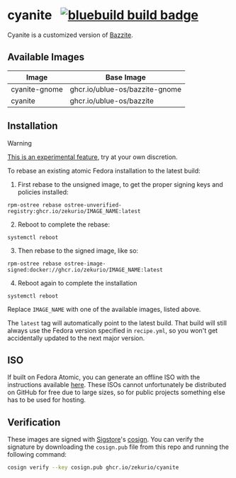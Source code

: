 # cyanite &nbsp; [![bluebuild build badge](https://github.com/zekurio/cyanite/actions/workflows/build.yml/badge.svg)](https://github.com/zekurio/cyanite/actions/workflows/build.yml)

Cyanite is a customized version of [Bazzite](https://bazzite.gg).

## Available Images

| Image | Base Image |
|-------|------------|
| cyanite-gnome | ghcr.io/ublue-os/bazzite-gnome |
| cyanite | ghcr.io/ublue-os/bazzite |

## Installation

> [!WARNING]  
> [This is an experimental feature](https://www.fedoraproject.org/wiki/Changes/OstreeNativeContainerStable), try at your own discretion.

To rebase an existing atomic Fedora installation to the latest build:

1. First rebase to the unsigned image, to get the proper signing keys and policies installed:
  ```
  rpm-ostree rebase ostree-unverified-registry:ghcr.io/zekurio/IMAGE_NAME:latest
  ```
2. Reboot to complete the rebase:
  ```
  systemctl reboot
  ```
3. Then rebase to the signed image, like so:
  ```
  rpm-ostree rebase ostree-image-signed:docker://ghcr.io/zekurio/IMAGE_NAME:latest
  ```
4. Reboot again to complete the installation
  ```
  systemctl reboot
  ```

Replace `IMAGE_NAME` with one of the available images, listed above.

The `latest` tag will automatically point to the latest build. That build will still always use the Fedora version specified in `recipe.yml`, so you won't get accidentally updated to the next major version.

## ISO

If built on Fedora Atomic, you can generate an offline ISO with the instructions available [here](https://blue-build.org/learn/universal-blue/#fresh-install-from-an-iso). These ISOs cannot unfortunately be distributed on GitHub for free due to large sizes, so for public projects something else has to be used for hosting.

## Verification

These images are signed with [Sigstore](https://www.sigstore.dev/)'s [cosign](https://github.com/sigstore/cosign). You can verify the signature by downloading the `cosign.pub` file from this repo and running the following command:

```bash
cosign verify --key cosign.pub ghcr.io/zekurio/cyanite
```
